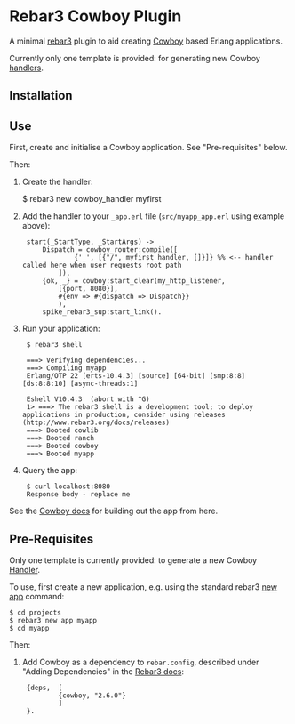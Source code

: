 # Rebar3 Cowboy Plugin

A minimal [rebar3](https://www.rebar3.org) plugin to aid creating [Cowboy](https://ninenines.eu/docs/en/cowboy/2.6/guide/) based Erlang applications.

Currently only one template is provided: for generating new Cowboy [handlers](https://ninenines.eu/docs/en/cowboy/2.6/guide/handlers/).

## Installation

## Use

First, create and initialise a Cowboy application.  See "Pre-requisites" below.

Then:

1. Create the handler:

	$ rebar3 new cowboy_handler myfirst

1. Add the handler to your `_app.erl` file (`src/myapp_app.erl` using example above): 

		start(_StartType, _StartArgs) ->
			Dispatch = cowboy_router:compile([
					{'_', [{"/", myfirst_handler, []}]} %% <-- handler called here when user requests root path
				]),
			{ok, _} = cowboy:start_clear(my_http_listener,
				[{port, 8080}],
				#{env => #{dispatch => Dispatch}}
				),    
			spike_rebar3_sup:start_link().

1. Run your application:

		$ rebar3 shell

		===> Verifying dependencies...
		===> Compiling myapp
		Erlang/OTP 22 [erts-10.4.3] [source] [64-bit] [smp:8:8] [ds:8:8:10] [async-threads:1]

		Eshell V10.4.3  (abort with ^G)
		1> ===> The rebar3 shell is a development tool; to deploy applications in production, consider using releases (http://www.rebar3.org/docs/releases)
		===> Booted cowlib
		===> Booted ranch
		===> Booted cowboy
		===> Booted myapp

1. Query the app:

		$ curl localhost:8080
		Response body - replace me

See the [Cowboy docs](https://ninenines.eu/docs/en/cowboy/2.6/guide/) for building out the app from here.

## Pre-Requisites

Only one template is currently provided: to generate a new Cowboy [Handler](https://ninenines.eu/docs/en/cowboy/2.6/guide/handlers/).

To use, first create a new application, e.g. using the standard rebar3 [new app](https://www.rebar3.org/docs/basic-usage) command:

	$ cd projects
	$ rebar3 new app myapp
	$ cd myapp

Then:
1. Add Cowboy as a dependency to `rebar.config`, described under "Adding Dependencies" in the [Rebar3 docs](https://www.rebar3.org/docs/basic-usage):  

		{deps,	[
				{cowboy, "2.6.0"}
				]
		}. 



